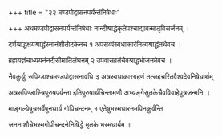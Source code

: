+++
title = "२२ मण्डपोद्वासनपर्यन्तंनिषेधाः"

+++
अथमण्डपोद्वासनपर्यन्तंनिषेधाः नान्दीश्राद्धेकृतेपश्चाद्यावन्मातृविसर्जनम् ।

दर्शश्राद्धक्षयश्राद्धंस्नानंशीतोदकेनच १ अपसव्यंस्वधाकारंनित्यश्राद्धंतथैवच ।

ब्रह्मयज्ञंचाध्ययनंनदीसीमातिलंघनम् २ उपवासव्रतंचैवश्राद्धभोजनमेवच ।

नैवकुर्युः सपिण्डाश्चमण्डपोद्वासनावधि ३ अत्रस्वधाकारग्रहणं तत्सहचरितवैश्वदेवनिषेधार्थम्

अत्रसपिण्डास्त्रिपुरुषपर्यन्ता इतिपुरुषार्थचिन्तामणौ अभ्यङ्गेसुतकेचैवविवाहेपुत्रजन्मनि ।

माङ्गल्येषुचसर्वेषुनधार्य गोपिचन्दनम् १ एतेषुभस्मधारनमपिनकुर्वन्ति

जननाशौचेभस्मगोपीचन्दनेनिषिद्धे मृतके भस्मधार्यम ॥

